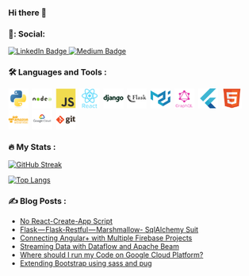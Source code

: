 ### Hi there 👋

<!--
**handersonc/handersonc** is a ✨ _special_ ✨ repository because its `README.md` (this file) appears on your GitHub profile.

Here are some ideas to get you started:

- 🔭 I’m currently working on ... Software Development
- 🌱 I’m currently learning ... NextJs
- 👯 I’m looking to collaborate on ... Software Development
- 🤔 I’m looking for help with ...
- 💬 Ask me about ...
- 📫 How to reach me: handerson.contreras@gmail.com
- 😄 Pronouns: ...
- ⚡ Fun fact: ...
-->


### 📝: Social:

<div id="badges">
  <a href="https://www.linkedin.com/in/handersonc" aklt="LinekdIn">
    <img src="https://img.shields.io/badge/LinkedIn-blue?style=for-the-badge&logo=linkedin&logoColor=white" alt="LinkedIn Badge"/>
  </a>
  <a href="https://www.linkedin.com/in/handersonc" at="Medium">
    <img src="https://img.shields.io/badge/medium-black?style=for-the-badge&logo=medium&logoColor=white" alt="Medium Badge"/>
  </a>
</div>



### :hammer_and_wrench: Languages and Tools :

<div>
  <img src="https://github.com/devicons/devicon/blob/master/icons/python/python-original.svg" title="Python" alt="Python" width="40" height="40"/>&nbsp;
  <img src="https://github.com/devicons/devicon/blob/master/icons/nodejs/nodejs-original-wordmark.svg" title="NodeJS" alt="NodeJS" width="40" height="40"/>&nbsp;
  <img src="https://github.com/devicons/devicon/blob/master/icons/javascript/javascript-original.svg" title="JavaScript" alt="JavaScript" width="40" height="40"/>&nbsp;
  <img src="https://github.com/devicons/devicon/blob/master/icons/react/react-original-wordmark.svg" title="React" alt="React" width="40" height="40"/>&nbsp;
  <img src="https://github.com/devicons/devicon/blob/master/icons/django/django-plain-wordmark.svg" title="Django" alt="Django" width="40" height="40"/>&nbsp;
  <img src="https://github.com/devicons/devicon/blob/master/icons/flask/flask-original-wordmark.svg" title="Flask" alt="Flask" width="40" height="40"/>&nbsp;
  <img src="https://github.com/devicons/devicon/blob/master/icons/materialui/materialui-original.svg" title="Material UI" alt="Material UI" width="40" height="40"/>&nbsp;
  <img src="https://github.com/devicons/devicon/blob/master/icons/graphql/graphql-plain-wordmark.svg" title="Graphql" alt="Graphql" width="40" height="40"/>&nbsp;
  <img src="https://github.com/devicons/devicon/blob/master/icons/flutter/flutter-original.svg" title="Flutter" alt="Flutter" width="40" height="40"/>&nbsp;
  <img src="https://github.com/devicons/devicon/blob/master/icons/html5/html5-original.svg" title="HTML5" alt="HTML" width="40" height="40"/>&nbsp;
  <img src="https://github.com/devicons/devicon/blob/master/icons/amazonwebservices/amazonwebservices-plain-wordmark.svg" title="AWS" alt="AWS" width="40" height="40"/>&nbsp;
  <img src="https://github.com/devicons/devicon/blob/master/icons/googlecloud/googlecloud-original-wordmark.svg" title="Google Cloud" alt="Google Cloud" width="40" height="40"/>&nbsp;
  <img src="https://github.com/devicons/devicon/blob/master/icons/git/git-original-wordmark.svg" title="Git" **alt="Git" width="40" height="40"/>
</div>



### :fire: My Stats :

[![GitHub Streak](https://github-readme-streak-stats.herokuapp.com/?user=handersonc&theme=dark&background=000000)](https://git.io/streak-stats)


[![Top Langs](https://github-readme-stats.vercel.app/api/top-langs/?username=handersonc&layout=compact&theme=vision-friendly-dark)](https://github.com/anuraghazra/github-readme-stats)



### :writing_hand: Blog Posts :

<!-- BLOG-POST-LIST:START -->
- [No React-Create-App Script](https://medium.com/analytics-vidhya/no-react-create-app-script-33414e7c8a10?source=rss-d04d018da2bd------2)
- [Flask — Flask-Restful — Marshmallow- SqlAlchemy Suit](https://medium.com/analytics-vidhya/flask-flask-restful-marshmallow-sqlalchemy-suit-e3fb880064a8?source=rss-d04d018da2bd------2)
- [Connecting Angular+ with Multiple Firebase Projects](https://medium.com/analytics-vidhya/connecting-angular-with-multiple-firebase-projects-889bb7de1f56?source=rss-d04d018da2bd------2)
- [Streaming Data with Dataflow and Apache Beam](https://medium.com/analytics-vidhya/streaming-data-with-dataflow-and-apache-beam-20cd786649bc?source=rss-d04d018da2bd------2)
- [Where should I run my Code on Google Cloud Platform?](https://medium.com/@handersonc/where-should-i-run-my-code-on-google-cloud-platform-d5faa325846f?source=rss-d04d018da2bd------2)
- [Extending Bootstrap using sass and pug](https://medium.com/@handersonc/setting-up-a-base-project-to-customize-and-extend-bootstrap-using-sass-and-pug-72c357974204?source=rss-d04d018da2bd------2)
<!-- BLOG-POST-LIST:END -->


